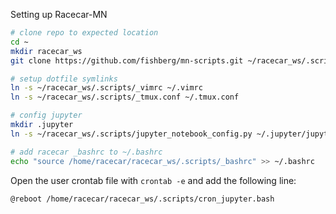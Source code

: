 Setting up Racecar-MN

```sh
# clone repo to expected location
cd ~
mkdir racecar_ws
git clone https://github.com/fishberg/mn-scripts.git ~/racecar_ws/.scripts

# setup dotfile symlinks
ln -s ~/racecar_ws/.scripts/_vimrc ~/.vimrc
ln -s ~/racecar_ws/.scripts/_tmux.conf ~/.tmux.conf

# config jupyter
mkdir .jupyter
ln -s ~/racecar_ws/.scripts/jupyter_notebook_config.py ~/.jupyter/jupyter_notebook_config.py

# add racecar _bashrc to ~/.bashrc
echo "source /home/racecar/racecar_ws/.scripts/_bashrc" >> ~/.bashrc
```

Open the user crontab file with `crontab -e` and add the following line:
```
@reboot /home/racecar/racecar_ws/.scripts/cron_jupyter.bash
```

